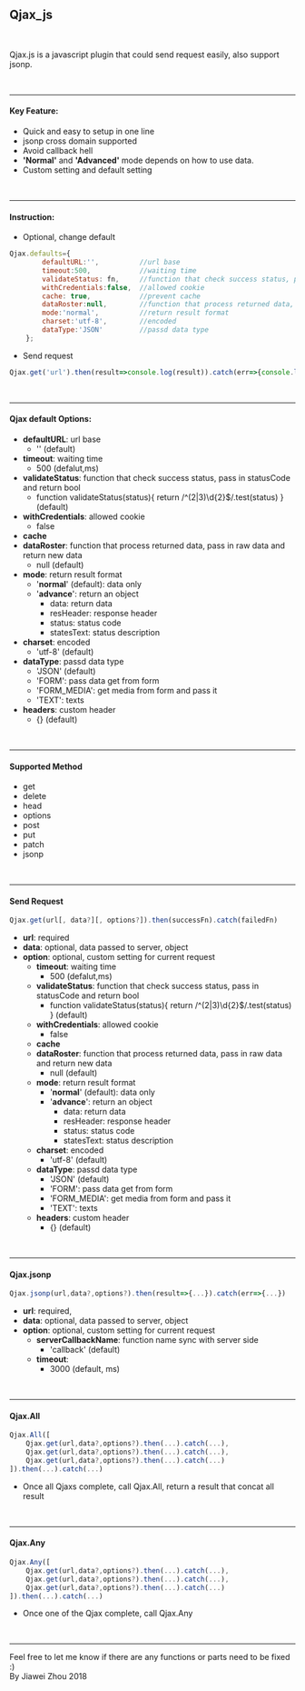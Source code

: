 Qjax_js
---

<br/>

Qjax.js is a javascript plugin that could send request easily, also support jsonp.

<br/>

---

#### Key Feature:
+ Quick and easy to setup in one line
+ jsonp cross domain supported 
+ Avoid callback hell
+ **'Normal'** and **'Advanced'** mode depends on how to use data.
+ Custom setting and default setting

<br/>

---

#### Instruction:
+ Optional, change default
```javascript
Qjax.defaults={
        defaultURL:'',          //url base
        timeout:500,            //waiting time
        validateStatus: fn,     //function that check success status, pass in statusCode and return bool
        withCredentials:false,  //allowed cookie
        cache: true,            //prevent cache
        dataRoster:null,        //function that process returned data, pass in raw data and return new data
        mode:'normal',          //return result format
        charset:'utf-8',        //encoded
        dataType:'JSON'         //passd data type
    };
```
+ Send request
```javascript
Qjax.get('url').then(result=>console.log(result)).catch(err=>{console.log(err)})
```

<br/>

---

#### Qjax default Options:
+ **defaultURL**: url base
    + '' (default)
+ **timeout**: waiting time
    + 500 (defalut,ms)
+ **validateStatus**: function that check success status, pass in statusCode and return bool
    + function validateStatus(status){
                  return /^(2|3)\d{2}$/.test(status)
              } (default)
+ **withCredentials**: allowed cookie
    + false
+ **cache**
+ **dataRoster**: function that process returned data, pass in raw data and return new data
    + null (default)
+ **mode**: return result format
    + '**normal**' (default): data only
    + '**advance**': return an object
        + data: return data
        + resHeader: response header
        + status: status code
        + statesText: status description
+ **charset**: encoded
    + 'utf-8' (default)
+ **dataType**: passd data type
    + 'JSON' (default)
    + 'FORM': pass data get from form
    + 'FORM_MEDIA': get media from form and pass it
    + 'TEXT': texts
+ **headers**: custom header
    + {} (default)

<br/>

---

#### Supported Method
+ get
+ delete
+ head
+ options
+ post
+ put
+ patch
+ jsonp
   
<br/>

---

#### Send Request
```javascript
Qjax.get(url[, data?][, options?]).then(successFn).catch(failedFn)
```
+ **url**: required
+ **data**: optional, data passed to server, object
+ **option**: optional, custom setting for current request
    + **timeout**: waiting time
        + 500 (defalut,ms)
    + **validateStatus**: function that check success status, pass in statusCode and return bool
        + function validateStatus(status){
                      return /^(2|3)\d{2}$/.test(status)
                  } (default)
    + **withCredentials**: allowed cookie
        + false
    + **cache**
    + **dataRoster**: function that process returned data, pass in raw data and return new data
        + null (default)
    + **mode**: return result format
        + '**normal**' (default): data only
        + '**advance**': return an object
            + data: return data
            + resHeader: response header
            + status: status code
            + statesText: status description
    + **charset**: encoded
        + 'utf-8' (default)
    + **dataType**: passd data type
        + 'JSON' (default)
        + 'FORM': pass data get from form
        + 'FORM_MEDIA': get media from form and pass it
        + 'TEXT': texts
    + **headers**: custom header
        + {} (default)

<br/>

---

#### Qjax.jsonp
```javascript
Qjax.jsonp(url,data?,options?).then(result=>{...}).catch(err=>{...})
```
+ **url**: required, 
+ **data**: optional, data passed to server, object
+ **option**: optional, custom setting for current request
    + **serverCallbackName**: function name sync with server side
        + 'callback' (default)
    + **timeout**:
        + 3000 (default, ms)

<br/>

---

#### Qjax.All
```javascript
Qjax.All([
    Qjax.get(url,data?,options?).then(...).catch(...),
    Qjax.get(url,data?,options?).then(...).catch(...),
    Qjax.get(url,data?,options?).then(...).catch(...)
]).then(...).catch(...)
```
+ Once all Qjaxs complete, call Qjax.All, return a result that concat all result

<br/>

---

#### Qjax.Any
```javascript
Qjax.Any([
    Qjax.get(url,data?,options?).then(...).catch(...),
    Qjax.get(url,data?,options?).then(...).catch(...),
    Qjax.get(url,data?,options?).then(...).catch(...)
]).then(...).catch(...)
```
+ Once one of the Qjax complete, call Qjax.Any

<br/>

---


Feel free to let me know if there are any functions or parts need to be fixed :)
<br>By Jiawei Zhou 2018
